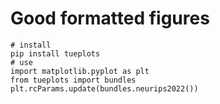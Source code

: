 # Good formatted figures
```
# install
pip install tueplots
# use
import matplotlib.pyplot as plt
from tueplots import bundles
plt.rcParams.update(bundles.neurips2022())
```

